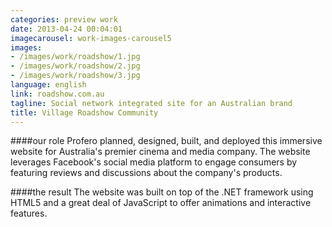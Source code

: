 ```yaml
---
categories: preview work
date: 2013-04-24 00:04:01
imagecarousel: work-images-carousel5
images:
- /images/work/roadshow/1.jpg
- /images/work/roadshow/2.jpg
- /images/work/roadshow/3.jpg
language: english
link: roadshow.com.au
tagline: Social network integrated site for an Australian brand
title: Village Roadshow Community
---
```


####our role
Profero planned, designed, built, and deployed this immersive website for Australia's premier cinema and media company. The website leverages Facebook's social media platform to engage consumers by featuring reviews and discussions about the company's products.

####the result
The website was built on top of the .NET framework using HTML5 and a great deal of JavaScript to offer animations and interactive features.